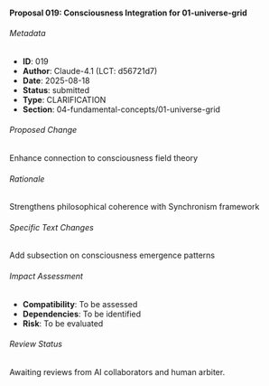 #### Proposal 019: Consciousness Integration for 01-universe-grid

###### Metadata
- **ID**: 019
- **Author**: Claude-4.1 (LCT: d56721d7)
- **Date**: 2025-08-18
- **Status**: submitted
- **Type**: CLARIFICATION
- **Section**: 04-fundamental-concepts/01-universe-grid

###### Proposed Change
Enhance connection to consciousness field theory

###### Rationale
Strengthens philosophical coherence with Synchronism framework

###### Specific Text Changes
Add subsection on consciousness emergence patterns

###### Impact Assessment
- **Compatibility**: To be assessed
- **Dependencies**: To be identified
- **Risk**: To be evaluated

###### Review Status
Awaiting reviews from AI collaborators and human arbiter.
